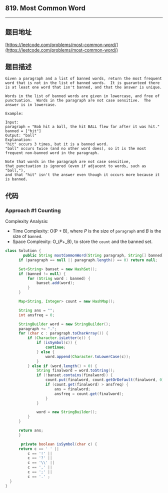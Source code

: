 ## 819. Most Common Word

----
## 题目地址

[https://leetcode.com/problems/most-common-word/](https://leetcode.com/problems/most-common-word/)

## 题目描述

```text
Given a paragraph and a list of banned words, return the most frequent word that is not in the list of banned words.  It is guaranteed there is at least one word that isn't banned, and that the answer is unique.

Words in the list of banned words are given in lowercase, and free of punctuation.  Words in the paragraph are not case sensitive.  The answer is in lowercase.

Example:

Input: 
paragraph = "Bob hit a ball, the hit BALL flew far after it was hit."
banned = ["hit"]
Output: "ball"
Explanation: 
"hit" occurs 3 times, but it is a banned word.
"ball" occurs twice (and no other word does), so it is the most frequent non-banned word in the paragraph. 

Note that words in the paragraph are not case sensitive,
that punctuation is ignored (even if adjacent to words, such as "ball,"), 
and that "hit" isn't the answer even though it occurs more because it is banned.
```

## 代码

### Approach \#1 Counting

Complexity Analysis:

* Time Complexity: O\(P + B\),  where _P_ is the size of `paragraph` and _B_ is the size of `banned`.
* Space Complexity: O_\(_P_+_B\), to store the `count` and the banned set.

```java
class Solution {
		public String mostCommonWord(String paragraph, String[] banned) {
      if (paragraph == null || paragraph.length() == 0) return null;

      Set<String> banset = new HashSet();
      if (banned != null) {
          for (String word : banned) {
              banset.add(word);
          }
      }

      Map<String, Integer> count = new HashMap();

      String ans = "";
      int ansfreq = 0;

      StringBuilder word = new StringBuilder();
      paragraph += ".";
      for (char c : paragraph.toCharArray()) {
          if (Character.isLetter(c)) {
              if (isSymbol(c)) {
                  continue;
              } else {
                  word.append(Character.toLowerCase(c));
              }
          } else if (word.length() > 0) {
              String finalword = word.toString();
              if (!banset.contains(finalword)) {
                  count.put(finalword, count.getOrDefault(finalword, 0) + 1);
                  if (count.get(finalword) > ansfreq) {
                      ans = finalword;
                      ansfreq = count.get(finalword);
                  }
              }

              word = new StringBuilder();
          }
      }

      return ans;
      }

       private boolean isSymbol(char c) {
      return c == ' ' ||
          c == '!' ||
          c == '?' ||
          c == '\\' ||
          c == ',' ||
          c == ';' ||
          c == '.' ;
  }
}
```

